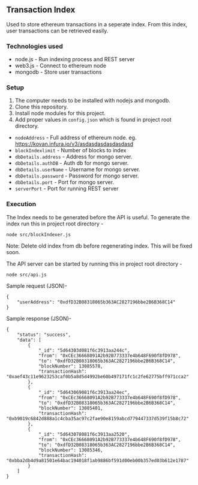 ## Transaction Index ##
Used to store ethereum transactions in a seperate index. From this index, user transactions can be retrieved easily.

### Technologies used ###
* node.js - Run indexing process and REST server
* web3.js - Connect to ethereum node
* mongodb - Store user transactions

### Setup ###
1. The computer needs to be installed with nodejs and mongodb.
2. Clone this repository.
3. Install node modules for this project.
4. Add proper values in `config.json` which is found in project root directory.
  * `nodeAddress` - Full address of ethereum node. eg. https://kovan.infura.io/v3/asdasdasdasdasdasd
  * `blockIndexlimit` - Number of blocks to index
  * `dbDetails.address` - Address for mongo server.
  * `dbDetails.authDB` - Auth db for mongo server.
  * `dbDetails.userName` - Username for mongo server.
  * `dbDetails.password` - Password for mongo server.
  * `dbDetails.port` - Port for mongo server.
  * `serverPort` - Port for running REST server

### Execution ###
The Index needs to be generated before the API is useful. 
To generate the index run this in project root directory -
```
node src/blockIndexer.js
```
Note: Delete old index from db before regenerating index. This will be fixed soon.

The API server can be started by running this in project root directory -
```
node src/api.js
```

Sample request (JSON)-
```
{
	"userAddress": "0xdfD32B08318065b363AC2827196bbe2B6B368C14"
}
```
Sample response (JSON)-
```
{
    "status": "success",
    "data": [
        {
            "_id": "5d64303d081f6c3913aa244c",
            "from": "0xCEc36668091A2b92B773337e4b648F690f8fD978",
            "to": "0xdfD32B08318065b363AC2827196bbe2B6B368C14",
            "blockNumber": 13085578,
            "transactionHash": "0xaef43c11e9623253caf0b5a8d5d4992be60b497171fc1c2fe62775bff971cca2"
        },
        {
            "_id": "5d643069081f6c3913aa24ec",
            "from": "0xCEc36668091A2b92B773337e4b648F690f8fD978",
            "to": "0xdfD32B08318065b363AC2827196bbe2B6B368C14",
            "blockNumber": 13085401,
            "transactionHash": "0xb9019c6842d888a1c4cba35ac97c2fae90e8159abcd779447337d539f15b8c72"
        },
        {
            "_id": "5d643078081f6c3913aa2520",
            "from": "0xCEc36668091A2b92B773337e4b648F690f8fD978",
            "to": "0xdfD32B08318065b363AC2827196bbe2B6B368C14",
            "blockNumber": 13085346,
            "transactionHash": "0xbba2db4d9a81501e64bac194018f1ab9886bf591d00eb00b357ed03b612e1787"
        }
    ]
}
```
